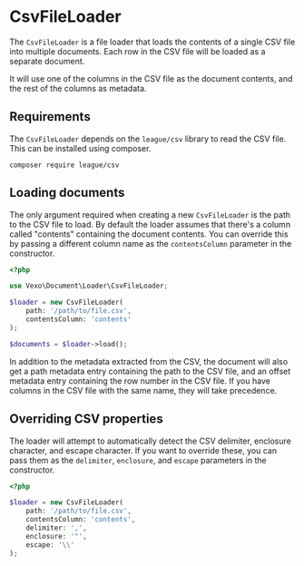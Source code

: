 # CsvFileLoader

The `CsvFileLoader` is a file loader that loads the contents of a single CSV file into multiple documents. Each row in the CSV file will be loaded as a separate document.

It will use one of the columns in the CSV file as the document contents, and the rest of the columns as metadata.

## Requirements

The `CsvFileLoader` depends on the `league/csv` library to read the CSV file. This can be installed using composer.

```
composer require league/csv
```

## Loading documents

The only argument required when creating a new `CsvFileLoader` is the path to the CSV file to load. By default the loader assumes that there's a column called "contents" containing the document contents. You can override this by passing a different column name as the `contentsColumn` parameter in the constructor.

```php
<?php

use Vexo\Document\Loader\CsvFileLoader;

$loader = new CsvFileLoader(
    path: '/path/to/file.csv',
    contentsColumn: 'contents'
);

$documents = $loader->load();
```

In addition to the metadata extracted from the CSV, the document will also get a path metadata entry containing the path to the CSV file, and an offset metadata entry containing the row number in the CSV file. If you have columns in the CSV file with the same name, they will take precedence.

## Overriding CSV properties

The loader will attempt to automatically detect the CSV delimiter, enclosure character, and escape character. If you want to override these, you can pass them as the `delimiter`, `enclosure`, and `escape` parameters in the constructor.

```php
<?php

$loader = new CsvFileLoader(
    path: '/path/to/file.csv',
    contentsColumn: 'contents',
    delimiter: ',',
    enclosure: '"',
    escape: '\\'
);
```
